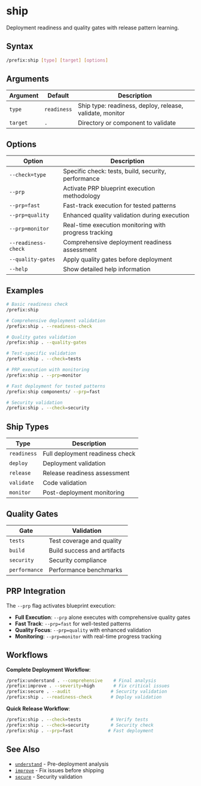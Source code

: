 # ship

Deployment readiness and quality gates with release pattern learning.

## Syntax

```bash
/prefix:ship [type] [target] [options]
```

## Arguments

| Argument | Default | Description |
|----------|---------|-------------|
| `type` | `readiness` | Ship type: readiness, deploy, release, validate, monitor |
| `target` | `.` | Directory or component to validate |

## Options

| Option | Description |
|--------|-------------|
| `--check=type` | Specific check: tests, build, security, performance |
| `--prp` | Activate PRP blueprint execution methodology |
| `--prp=fast` | Fast-track execution for tested patterns |
| `--prp=quality` | Enhanced quality validation during execution |
| `--prp=monitor` | Real-time execution monitoring with progress tracking |
| `--readiness-check` | Comprehensive deployment readiness assessment |
| `--quality-gates` | Apply quality gates before deployment |
| `--help` | Show detailed help information |

## Examples

```bash
# Basic readiness check
/prefix:ship

# Comprehensive deployment validation
/prefix:ship . --readiness-check

# Quality gates validation
/prefix:ship . --quality-gates

# Test-specific validation
/prefix:ship . --check=tests

# PRP execution with monitoring
/prefix:ship . --prp=monitor

# Fast deployment for tested patterns
/prefix:ship components/ --prp=fast

# Security validation
/prefix:ship . --check=security
```

## Ship Types

| Type | Description |
|------|-------------|
| `readiness` | Full deployment readiness check |
| `deploy` | Deployment validation |
| `release` | Release readiness assessment |
| `validate` | Code validation |
| `monitor` | Post-deployment monitoring |

## Quality Gates

| Gate | Validation |
|------|------------|
| `tests` | Test coverage and quality |
| `build` | Build success and artifacts |
| `security` | Security compliance |
| `performance` | Performance benchmarks |

## PRP Integration

The `--prp` flag activates blueprint execution:

- **Full Execution**: `--prp` alone executes with comprehensive quality gates
- **Fast Track**: `--prp=fast` for well-tested patterns
- **Quality Focus**: `--prp=quality` with enhanced validation
- **Monitoring**: `--prp=monitor` with real-time progress tracking

## Workflows

**Complete Deployment Workflow**:

```bash
/prefix:understand . --comprehensive    # Final analysis
/prefix:improve . --severity=high       # Fix critical issues
/prefix:secure . --audit               # Security validation
/prefix:ship . --readiness-check       # Deploy validation
```

**Quick Release Workflow**:

```bash
/prefix:ship . --check=tests           # Verify tests
/prefix:ship . --check=security        # Security check
/prefix:ship . --prp=fast             # Fast deployment
```

## See Also

- [`understand`](understand.md) - Pre-deployment analysis
- [`improve`](improve.md) - Fix issues before shipping
- [`secure`](secure.md) - Security validation
